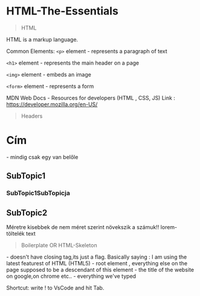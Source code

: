 # HTML-The-Essentials

>  
> HTML
>
HTML is a markup language.

Common Elements:
```<p>``` element - represents a paragraph of text

```<h1>``` element - represents the main header on a page

```<img>``` element - embeds an image

```<form>``` element - represents a form
  
MDN Web Docs - Resources for developers (HTML , CSS,  JS)
Link : https://developer.mozilla.org/en-US/
 
>  
> Headers
>
  
<h1> Cím </h1> - mindig csak egy van belőle
<h2> SubTopic1 </h2>
<h3> SubTopic1SubTopicja </h3>
<h2> SubTopic2 </h2>

Méretre kisebbek de nem méret szerint növekszik a számuk!!
lorem- töltelék text
  
>  
> Boilerplate OR HTML-Skeleton
>

<!DOCTYPE html> 
<html>
<head>
    <title>Document</title>
</head>
<body>
    
</body>
</html>
  
<!DOCTYPE html> - doesn't have closing tag,its just a flag. Basically saying : I am using the  latest featurest of HTML (HTML5)
<head> </head> - root element , everything else on the page supposed to be a descendant of this element
<title> </title>  - the title of the website on google,on chrome etc..
<body> </body> - everything we've typed

Shortcut: write ! to VsCode and hit Tab.
  
  
